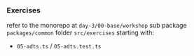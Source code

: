 ### Exercises

refer to the monorepo at `day-3/00-base/workshop` sub package `packages/common` folder `src/exercises` starting with:

- `05-adts.ts` / `05-adts.test.ts`
